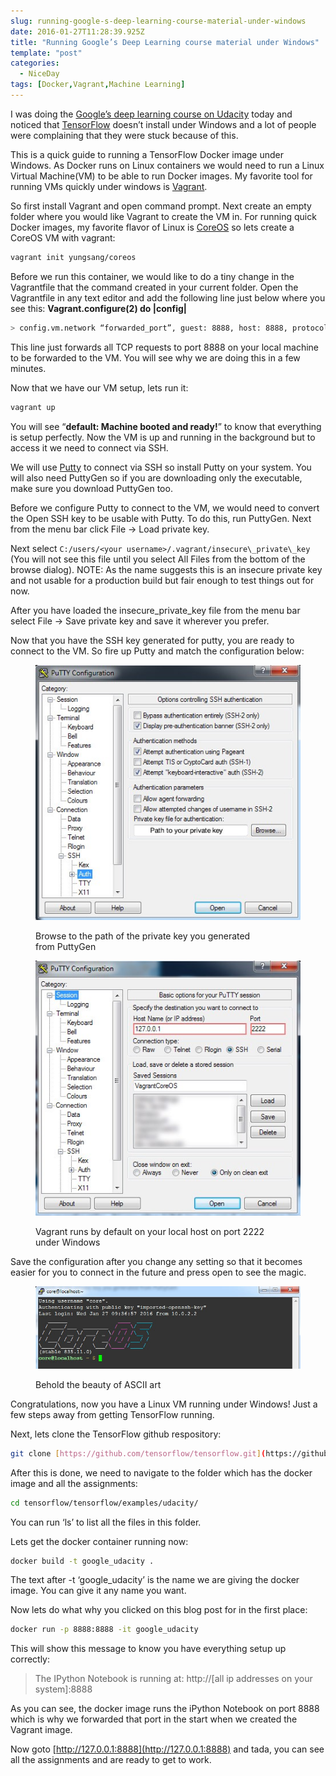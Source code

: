 ```yaml
---
slug: running-google-s-deep-learning-course-material-under-windows
date: 2016-01-27T11:28:39.925Z
title: "Running Google’s Deep Learning course material under Windows"
template: "post"
categories:
  - NiceDay
tags: [Docker,Vagrant,Machine Learning]
---
```


I was doing the [Google’s deep learning course on Udacity](https://www.udacity.com/course/deep-learning--ud730) today and noticed that [TensorFlow](https://www.tensorflow.org/) doesn’t install under Windows and a lot of people were complaining that they were stuck because of this.

This is a quick guide to running a TensorFlow Docker image under Windows. As Docker runs on Linux containers we would need to run a Linux Virtual Machine(VM) to be able to run Docker images. My favorite tool for running VMs quickly under windows is [Vagrant](https://www.vagrantup.com/).

So first install Vagrant and open command prompt. Next create an empty folder where you would like Vagrant to create the VM in. For running quick Docker images, my favorite flavor of Linux is [CoreOS](https://coreos.com/) so lets create a CoreOS VM with vagrant:

```bash
vagrant init yungsang/coreos
```

Before we run this container, we would like to do a tiny change in the Vagrantfile that the command created in your current folder. Open the Vagrantfile in any text editor and add the following line just below where you see this: **Vagrant.configure(2) do |config|**

```bash
> config.vm.network “forwarded_port”, guest: 8888, host: 8888, protocol: “tcp”
```

This line just forwards all TCP requests to port 8888 on your local machine to be forwarded to the VM. You will see why we are doing this in a few minutes.

Now that we have our VM setup, lets run it:

```bash
vagrant up
```

You will see “**default: Machine booted and ready!**” to know that everything is setup perfectly. Now the VM is up and running in the background but to access it we need to connect via SSH.

We will use [Putty](http://www.putty.org/) to connect via SSH so install Putty on your system. You will also need PuttyGen so if you are downloading only the executable, make sure you download PuttyGen too.

Before we configure Putty to connect to the VM, we would need to convert the Open SSH key to be usable with Putty. To do this, run PuttyGen. Next from the menu bar click File -> Load private key.

Next select `C:/users/<your username>/.vagrant/insecure\_private\_key` (You will not see this file until you select All Files from the bottom of the browse dialog). NOTE: As the name suggests this is an insecure private key and not usable for a production build but fair enough to test things out for now.

After you have loaded the insecure\_private\_key file from the menu bar select File -> Save private key and save it wherever you prefer.

Now that you have the SSH key generated for putty, you are ready to connect to the VM. So fire up Putty and match the configuration below:

<figure>

![In Connection -> SSH -> Auth Only check Display pre-auth banner, Attempt auth using pageant, Attempt keyboard-interactive auth and pass your private key](./running-google-s-deep-learning-course-material-under-windows-0.jpeg)

<figcaption>Browse to the path of the private key you generated from PuttyGen</figcaption></figure><figure>

![In category Session pass hostname: 127.0.0.1 and port 2222](./running-google-s-deep-learning-course-material-under-windows-1.jpeg)

<figcaption>Vagrant runs by default on your local host on port 2222 under Windows</figcaption></figure>

Save the configuration after you change any setting so that it becomes easier for you to connect in the future and press open to see the magic.

<figure>

![Successfully SSH'd into the VM](./running-google-s-deep-learning-course-material-under-windows-2.jpeg)

<figcaption>Behold the beauty of ASCII art</figcaption></figure>

Congratulations, now you have a Linux VM running under Windows! Just a few steps away from getting TensorFlow running.

Next, lets clone the TensorFlow github respository:

```bash
git clone [https://github.com/tensorflow/tensorflow.git](https://github.com/tensorflow/tensorflow.git)
```

After this is done, we need to navigate to the folder which has the docker image and all the assignments:

```bash
cd tensorflow/tensorflow/examples/udacity/
```

You can run ‘ls’ to list all the files in this folder.

Lets get the docker container running now:

```bash
docker build -t google_udacity .
```

The text after -t ‘google_udacity’ is the name we are giving the docker image. You can give it any name you want.

Now lets do what why you clicked on this blog post for in the first place:

```bash
docker run -p 8888:8888 -it google_udacity
```

This will show this message to know you have everything setup up correctly:

> The IPython Notebook is running at: http://\[all ip addresses on your system\]:8888

As you can see, the docker image runs the iPython Notebook on port 8888 which is why we forwarded that port in the start when we created the Vagrant image.

Now goto [http://127.0.0.1:8888](http://127.0.0.1:8888) and tada, you can see all the assignments and are ready to get to work.
  